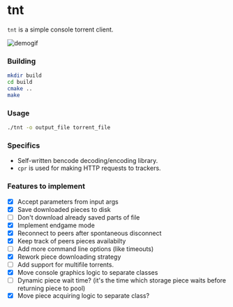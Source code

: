 # tnt
`tnt` is a simple console torrent client.

![demogif](https://github.com/alt-qi/tnt/blob/main/demo.gif)

### Building
```sh
mkdir build
cd build
cmake ..
make
```

### Usage
```sh
./tnt -o output_file torrent_file
```

### Specifics
- Self-written bencode decoding/encoding library.
- `cpr` is used for making HTTP requests to trackers.

### Features to implement
- [x] Accept parameters from input args
- [x] Save downloaded pieces to disk
- [ ] Don't download already saved parts of file
- [x] Implement endgame mode
- [x] Reconnect to peers after spontaneous disconnect
- [x] Keep track of peers pieces availabilty 
- [ ] Add more command line options (like timeouts)
- [x] Rework piece downloading strategy
- [ ] Add support for multifile torrents.
- [x] Move console graphics logic to separate classes
- [ ] Dynamic piece wait time? (it's the time which storage piece waits before returning piece to pool)
- [x] Move piece acquiring logic to separate class? 
